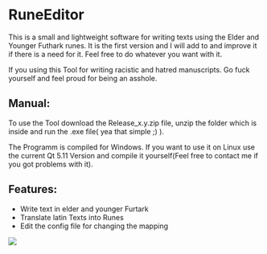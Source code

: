 # RuneEditor

This is a small and lightweight software for writing texts using the Elder and Younger Futhark runes. It is the first version and I will add to and improve it if there is a need for it. Feel free to do whatever you want with it.

If you using this Tool for writing racistic and hatred manuscripts. Go fuck yourself and feel proud for being an asshole.

## Manual:

To use the Tool download the Release_x.y.zip file, unzip the folder which is inside and run the .exe file( yea that simple ;) ).

The Programm is compiled for Windows. If you want to use it on Linux use the current Qt 5.11 Version and compile it yourself(Feel free to contact me if you got problems with it). 

## Features:

* Write text in elder and younger Furtark
* Translate latin Texts into Runes
* Edit the config file for changing the mapping

[<img src="https://cdn.discordapp.com/attachments/474319912576221213/508738275700113418/FirstTry.gif">](https://cdn.discordapp.com/attachments/474319912576221213/508738275700113418/FirstTry.gif)
